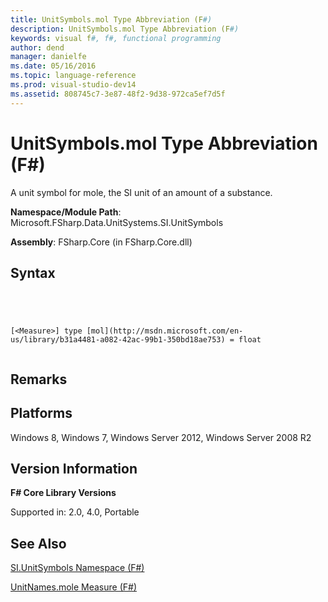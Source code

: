 ```yaml
---
title: UnitSymbols.mol Type Abbreviation (F#)
description: UnitSymbols.mol Type Abbreviation (F#)
keywords: visual f#, f#, functional programming
author: dend
manager: danielfe
ms.date: 05/16/2016
ms.topic: language-reference
ms.prod: visual-studio-dev14
ms.assetid: 808745c7-3e87-48f2-9d38-972ca5ef7d5f 
---
```


# UnitSymbols.mol Type Abbreviation (F#)

A unit symbol for mole, the SI unit of an amount of a substance.

**Namespace/Module Path**: Microsoft.FSharp.Data.UnitSystems.SI.UnitSymbols

**Assembly**: FSharp.Core (in FSharp.Core.dll)


## Syntax



```




[<Measure>] type [mol](http://msdn.microsoft.com/en-us/library/b31a4481-a082-42ac-99b1-350bd18ae753) = float


```





## Remarks

## Platforms
Windows 8, Windows 7, Windows Server 2012, Windows Server 2008 R2


## Version Information
**F# Core Library Versions**

Supported in: 2.0, 4.0, Portable




## See Also
[SI.UnitSymbols Namespace &#40;F&#35;&#41;](SI.UnitSymbols-Namespace-%5BFSharp%5D.md)

[UnitNames.mole Measure &#40;F&#35;&#41;](UnitNames.mole-Measure-%5BFSharp%5D.md)

